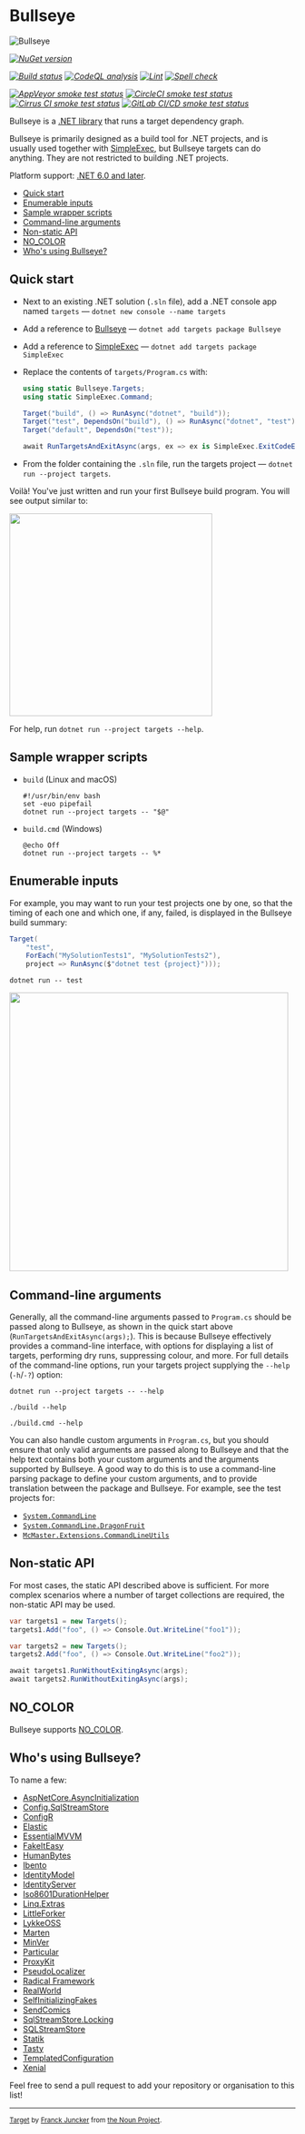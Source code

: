 # Bullseye

![Bullseye](https://raw.githubusercontent.com/adamralph/bullseye/958af18a096239e9a040ff22c5d8bf08f0fc2466/assets/bullseye.svg)

_[![NuGet version](https://img.shields.io/nuget/v/Bullseye.svg?style=flat)](https://www.nuget.org/packages/Bullseye)_

_[![Build status](https://github.com/adamralph/bullseye/workflows/.github/workflows/ci.yml/badge.svg)](https://github.com/adamralph/bullseye/actions/workflows/ci.yml?query=branch%3Amain)_
_[![CodeQL analysis](https://github.com/adamralph/bullseye/workflows/.github/workflows/codeql-analysis.yml/badge.svg)](https://github.com/adamralph/bullseye/actions/workflows/codeql-analysis.yml?query=branch%3Amain)_
_[![Lint](https://github.com/adamralph/bullseye/workflows/.github/workflows/lint.yml/badge.svg)](https://github.com/adamralph/bullseye/actions/workflows/lint.yml?query=branch%3Amain)_
_[![Spell check](https://github.com/adamralph/bullseye/workflows/.github/workflows/spell-check.yml/badge.svg)](https://github.com/adamralph/bullseye/actions/workflows/spell-check.yml?query=branch%3Amain)_

_[![AppVeyor smoke test status](https://img.shields.io/appveyor/ci/adamralph/bullseye/main.svg?logo=appveyor&label=AppVeyor)](https://ci.appveyor.com/project/adamralph/bullseye/branch/main)_
_[![CircleCI smoke test status](https://img.shields.io/circleci/build/github/adamralph/bullseye/main?logo=circleci&label=CircleCI)](https://circleci.com/gh/adamralph/bullseye/tree/main)_
_[![Cirrus CI smoke test status](https://img.shields.io/cirrus/github/adamralph/bullseye/main?logo=cirrus-ci&label=Cirrus%20CI)](https://cirrus-ci.com/github/adamralph/bullseye)_
_[![GitLab CI/CD smoke test status](https://img.shields.io/gitlab/pipeline/adamralph/bullseye/main.svg?logo=gitlab&label=GitLab+CI%2fCD)](https://gitlab.com/adamralph/bullseye/-/jobs)_

Bullseye is a [.NET library](https://www.nuget.org/packages/Bullseye) that runs a target dependency graph.

Bullseye is primarily designed as a build tool for .NET projects, and is usually used together with [SimpleExec](https://gitlab.com/adamralph/simple-exec), but Bullseye targets can do anything. They are not restricted to building .NET projects.

Platform support: [.NET 6.0 and later](https://docs.microsoft.com/en-us/dotnet/standard/net-standard).

<!-- spell-checker:disable -->
- [Quick start](#quick-start)
- [Enumerable inputs](#enumerable-inputs)
- [Sample wrapper scripts](#sample-wrapper-scripts)
- [Command-line arguments](#command-line-arguments)
- [Non-static API](#non-static-api)
- [NO\_COLOR](#no_color)
- [Who's using Bullseye?](#whos-using-bullseye)
<!-- spell-checker:enable -->

## Quick start

- Next to an existing .NET solution (`.sln` file), add a .NET console app named `targets` — `dotnet new console --name targets`
- Add a reference to [Bullseye](https://www.nuget.org/packages/Bullseye) — `dotnet add targets package Bullseye`
- Add a reference to [SimpleExec](https://www.nuget.org/packages/SimpleExeNew) — `dotnet add targets package SimpleExec`
- Replace the contents of `targets/Program.cs` with:

  ```c#
  using static Bullseye.Targets;
  using static SimpleExec.Command;

  Target("build", () => RunAsync("dotnet", "build"));
  Target("test", DependsOn("build"), () => RunAsync("dotnet", "test"));
  Target("default", DependsOn("test"));

  await RunTargetsAndExitAsync(args, ex => ex is SimpleExec.ExitCodeException);
  ```

- From the folder containing the `.sln` file, run the targets project — `dotnet run --project targets`.

Voilà! You've just written and run your first Bullseye build program. You will see output similar to:

<img src="https://user-images.githubusercontent.com/677704/147760642-36018691-4710-41be-bd65-5dcfac121fc5.png" width="357px" />

For help, run `dotnet run --project targets --help`.

## Sample wrapper scripts

- `build` (Linux and macOS)

  ```shell
  #!/usr/bin/env bash
  set -euo pipefail
  dotnet run --project targets -- "$@"
  ```

- `build.cmd` (Windows)

  ```batchfile
  @echo Off
  dotnet run --project targets -- %*
  ```

## Enumerable inputs

For example, you may want to run your test projects one by one, so that the timing of each one and which one, if any, failed, is displayed in the Bullseye build summary:

```c#
Target(
    "test",
    ForEach("MySolutionTests1", "MySolutionTests2"),
    project => RunAsync($"dotnet test {project}")));
```

```shell
dotnet run -- test
```

<img src="https://user-images.githubusercontent.com/677704/147761855-76d3a77a-4342-4b00-913b-a52188a65793.png" width="491px" />

## Command-line arguments

Generally, all the command-line arguments passed to `Program.cs` should be passed along to Bullseye, as shown in the quick start above (`RunTargetsAndExitAsync(args);`). This is because Bullseye effectively provides a command-line interface, with options for displaying a list of targets, performing dry runs, suppressing colour, and more. For full details of the command-line options, run your targets project supplying the `--help` (`-h`/`-?`) option:

```shell
dotnet run --project targets -- --help
```

```shell
./build --help
```

```batchfile
./build.cmd --help
```

You can also handle custom arguments in `Program.cs`, but you should ensure that only valid arguments are passed along to Bullseye and that the help text contains both your custom arguments and the arguments supported by Bullseye. A good way to do this is to use a command-line parsing package to define your custom arguments, and to provide translation between the package and Bullseye. For example, see the test projects for:

- [`System.CommandLine`](BullseyeSmokeTester.CommandLine/Program.cs)
- [`System.CommandLine.DragonFruit`](BullseyeSmokeTester.DragonFruit/Program.cs)
- [`McMaster.Extensions.CommandLineUtils`](BullseyeSmokeTester.McMaster/Program.cs)

## Non-static API

For most cases, the static API described above is sufficient. For more complex scenarios where a number of target collections are required, the non-static API may be used.

```c#
var targets1 = new Targets();
targets1.Add("foo", () => Console.Out.WriteLine("foo1"));

var targets2 = new Targets();
targets2.Add("foo", () => Console.Out.WriteLine("foo2"));

await targets1.RunWithoutExitingAsync(args);
await targets2.RunWithoutExitingAsync(args);
```

## NO_COLOR

Bullseye supports [NO_COLOR](https://no-color.org/).

## Who's using Bullseye?

To name a few:

- [AspNetCore.AsyncInitialization](https://github.com/thomaslevesque/AspNetCore.AsyncInitialization)
- [Config.SqlStreamStore](https://github.com/Erwinvandervalk/Config.SqlStreamStore)
- [ConfigR](https://github.com/config-r)
- [Elastic](https://github.com/elastic)
- [EssentialMVVM](https://github.com/thomaslevesque/EssentialMVVM)
- [FakeItEasy](https://github.com/FakeItEasy)
- [HumanBytes](https://github.com/thomaslevesque/HumanBytes)
- [Ibento](https://github.com/pgermishuys/Ibento)
- [IdentityModel](https://github.com/IdentityModel)
- [IdentityServer](https://github.com/IdentityServer)
- [Iso8601DurationHelper](https://github.com/thomaslevesque/Iso8601DurationHelper)
- [Linq.Extras](https://github.com/thomaslevesque/Linq.Extras)
- [LittleForker](https://github.com/damianh/LittleForker)
- [LykkeOSS](https://github.com/LykkeOSS)
- [Marten](https://github.com/JasperFx/marten)
- [MinVer](https://github.com/adamralph/minver)
- [Particular](https://github.com/Particular)
- [ProxyKit](https://github.com/damianh/ProxyKit)
- [PseudoLocalizer](https://github.com/bymyslf/PseudoLocalizer)
- [Radical Framework](https://github.com/RadicalFx)
- [RealWorld](https://github.com/gothinkster/aspnetcore-realworld-example-app)
- [SelfInitializingFakes](https://github.com/blairconrad/SelfInitializingFakes)
- [SendComics](https://github.com/blairconrad/SendComics)
- [SqlStreamStore.Locking](https://github.com/Erwinvandervalk/SqlStreamStore.Locking)
- [SQLStreamStore](https://github.com/SQLStreamStore)
- [Statik](https://github.com/pauldotknopf/statik)
- [Tasty](https://github.com/xenial-io/Tasty)
- [TemplatedConfiguration](https://github.com/Erwinvandervalk/TemplatedConfiguration)
- [Xenial](https://github.com/xenial-io)

Feel free to send a pull request to add your repository or organisation to this list!

---

<sub>[Target](https://thenounproject.com/term/target/345443) by [Franck Juncker](https://thenounproject.com/franckjuncker/) from [the Noun Project](https://thenounproject.com/).</sub>
